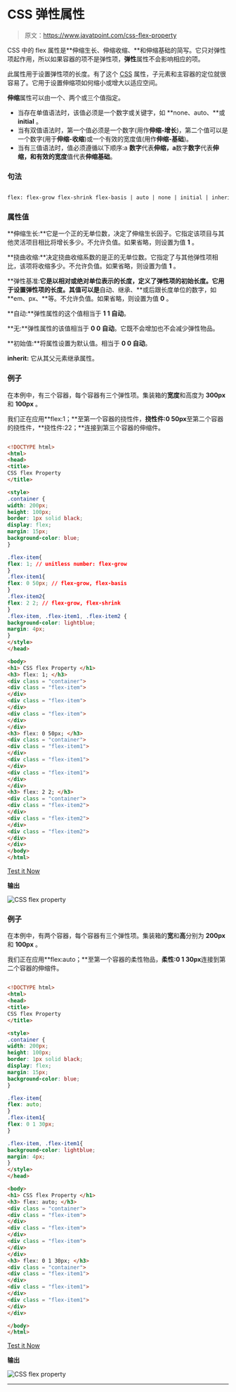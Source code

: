 # CSS 弹性属性

> 原文：<https://www.javatpoint.com/css-flex-property>

CSS 中的 flex 属性是**伸缩生长、伸缩收缩、**和伸缩基础的简写。它只对弹性项起作用，所以如果容器的项不是弹性项，**弹性**属性不会影响相应的项。

此属性用于设置弹性项的长度。有了这个 [CSS](https://www.javatpoint.com/css-tutorial) 属性，子元素和主容器的定位就很容易了。它用于设置伸缩项如何缩小或增大以适应空间。

**伸缩**属性可以由一个、两个或三个值指定。

*   当存在单值语法时，该值必须是一个数字或关键字，如 **none、auto、**或 **initial** 。
*   当有双值语法时，第一个值必须是一个数字(用作**伸缩-增长**)，第二个值可以是一个数字(用于**伸缩-收缩**)或一个有效的宽度值(用作**伸缩-基础**)。
*   当有三值语法时，值必须遵循以下顺序:a **数字**代表**伸缩，a**数字**数字**代表**伸缩，**和有效的**宽度**值代表**伸缩基础**。

### 句法

```html

flex: flex-grow flex-shrink flex-basis | auto | none | initial | inherit;

```

### 属性值

**伸缩生长:**它是一个正的无单位数，决定了伸缩生长因子。它指定该项目与其他灵活项目相比将增长多少。不允许负值。如果省略，则设置为值 **1** 。

**挠曲收缩:**决定挠曲收缩系数的是正的无单位数。它指定了与其他弹性项相比，该项将收缩多少。不允许负值。如果省略，则设置为值 **1** 。

**弹性基准:**它是以相对或绝对单位表示的长度，定义了弹性项的初始长度。它用于设置弹性项的长度。其值可以是**自动、继承、**或后跟长度单位的数字，如 **em、px、**等。不允许负值。如果省略，则设置为值 **0** 。

**自动:**弹性属性的这个值相当于 **1 1 自动**。

**无:**弹性属性的该值相当于 **0 0 自动**。它既不会增加也不会减少弹性物品。

**初始值:**将属性设置为默认值。相当于 **0 0 自动**。

**inherit:** 它从其父元素继承属性。

### 例子

在本例中，有三个容器，每个容器有三个弹性项。集装箱的**宽度**和高度为 **300px** 和 **100px** 。

我们正在应用**flex:1；**至第一个容器的挠性件，**挠性件:0 50px**至第二个容器的挠性件，**挠性件:22；**连接到第三个容器的伸缩件。

```html

<!DOCTYPE html>
<html>
<head>
<title>
CSS flex Property
</title>

<style>
.container {
width: 200px;
height: 100px;
border: 1px solid black;
display: flex;
margin: 15px;
background-color: blue;
}

.flex-item{
flex: 1; // unitless number: flex-grow
}
.flex-item1{
flex: 0 50px; // flex-grow, flex-basis
}
.flex-item2{
flex: 2 2; // flex-grow, flex-shrink
}
.flex-item, .flex-item1, .flex-item2 {
background-color: lightblue;
margin: 4px;
}
</style>
</head>

<body>
<h1> CSS flex Property </h1>
<h3> flex: 1; </h3>
<div class = "container">
<div class = "flex-item">
</div>
<div class = "flex-item">
</div>
<div class = "flex-item">
</div>
</div>
<h3> flex: 0 50px; </h3>
<div class = "container">
<div class = "flex-item1">
</div>
<div class = "flex-item1">
</div>
<div class = "flex-item1">
</div>
</div>
<h3> flex: 2 2; </h3>
<div class = "container">
<div class = "flex-item2">
</div>
<div class = "flex-item2">
</div>
<div class = "flex-item2">
</div>
</div>
</body>
</html>

```

[Test it Now](https://www.javatpoint.com/oprweb/test.jsp?filename=css-flex-property1)

**输出**

![CSS flex property](img/dfce83b0b9129406ad71c49d318d4a56.png)

### 例子

在本例中，有两个容器，每个容器有三个弹性项。集装箱的**宽**和**高**分别为 **200px** 和 **100px** 。

我们正在应用**flex:auto；**至第一个容器的柔性物品，**柔性:0 1 30px**连接到第二个容器的伸缩件。

```html

<!DOCTYPE html>
<html>
<head>
<title>
CSS flex Property
</title>

<style>
.container {
width: 200px;
height: 100px;
border: 1px solid black;
display: flex;
margin: 15px;
background-color: blue;
}

.flex-item{
flex: auto;
}
.flex-item1{
flex: 0 1 30px;
}

.flex-item, .flex-item1{
background-color: lightblue;
margin: 4px;
}
</style>
</head>

<body>
<h1> CSS flex Property </h1>
<h3> flex: auto; </h3>
<div class = "container">
<div class = "flex-item">
</div>
<div class = "flex-item">
</div>
<div class = "flex-item">
</div>
</div>
<h3> flex: 0 1 30px; </h3>
<div class = "container">
<div class = "flex-item1">
</div>
<div class = "flex-item1">
</div>
<div class = "flex-item1">
</div>
</div>

</body>
</html>

```

[Test it Now](https://www.javatpoint.com/oprweb/test.jsp?filename=css-flex-property2)

**输出**

![CSS flex property](img/77652aca16ef749dc1876b36dba1bd42.png)

* * *